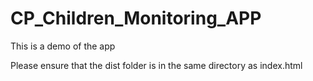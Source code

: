 # CP_Children_Monitoring_APP
This is a demo of the app

Please ensure that the dist folder is in the same directory as index.html
